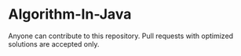 # Algorithm-In-Java
Anyone can contribute to this repository. Pull requests with optimized solutions are accepted only.
